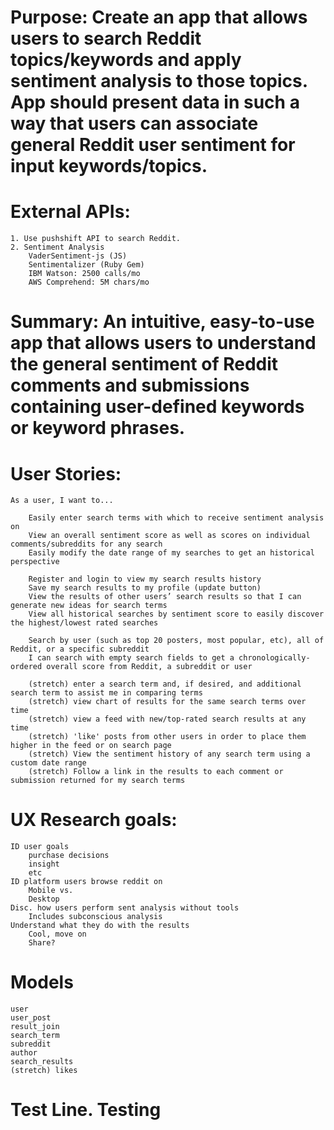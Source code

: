 # Purpose: Create an app that allows users to search Reddit topics/keywords and apply sentiment analysis to those topics. App should present data in such a way that users can associate general Reddit user sentiment for input keywords/topics.

# External APIs:

    1. Use pushshift API to search Reddit.
    2. Sentiment Analysis
        VaderSentiment-js (JS)
        Sentimentalizer (Ruby Gem)
        IBM Watson: 2500 calls/mo
        AWS Comprehend: 5M chars/mo

# Summary: An intuitive, easy-to-use app that allows users to understand the general sentiment of Reddit comments and submissions containing user-defined keywords or keyword phrases.

# User Stories:

    As a user, I want to...

        Easily enter search terms with which to receive sentiment analysis on
        View an overall sentiment score as well as scores on individual comments/subreddits for any search
        Easily modify the date range of my searches to get an historical perspective

        Register and login to view my search results history
        Save my search results to my profile (update button)
        View the results of other users’ search results so that I can generate new ideas for search terms
        View all historical searches by sentiment score to easily discover the highest/lowest rated searches

        Search by user (such as top 20 posters, most popular, etc), all of Reddit, or a specific subreddit
        I can search with empty search fields to get a chronologically-ordered overall score from Reddit, a subreddit or user

        (stretch) enter a search term and, if desired, and additional search term to assist me in comparing terms
        (stretch) view chart of results for the same search terms over time
        (stretch) view a feed with new/top-rated search results at any time
        (stretch) 'like' posts from other users in order to place them higher in the feed or on search page
        (stretch) View the sentiment history of any search term using a custom date range
        (stretch) Follow a link in the results to each comment or submission returned for my search terms

# UX Research goals:

    ID user goals
        purchase decisions
        insight
        etc
    ID platform users browse reddit on
        Mobile vs.
        Desktop
    Disc. how users perform sent analysis without tools
        Includes subconscious analysis
    Understand what they do with the results
        Cool, move on
        Share?

# Models

    user
    user_post
    result_join
    search_term
    subreddit
    author
    search_results
    (stretch) likes

# Test Line. Testing